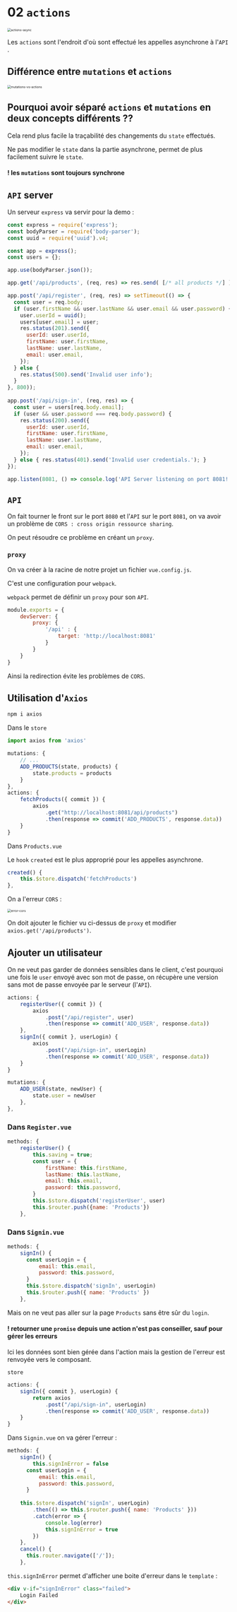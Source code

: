 # 02 `actions`

<img src="assets/actions-async.png" alt="actions-async" style="zoom:50%;" />

Les `actions` sont l'endroit d'où sont effectué les appelles asynchrone à l'`API` .



## Différence entre `mutations` et `actions`

<img src="assets/mutations-vs-actions.png" alt="mutations-vs-actions" style="zoom:50%;" />



## Pourquoi avoir séparé `actions`  et `mutations` en deux concepts différents ??

Cela rend plus facile la traçabilité des changements du `state` effectués.

Ne pas modifier le `state` dans la partie asynchrone, permet de plus facilement suivre le `state`.

#### ! les `mutations` sont toujours synchrone



## `API` server

Un serveur `express` va servir pour la demo :

```js
const express = require('express');
const bodyParser = require('body-parser');
const uuid = require('uuid').v4;

const app = express();
const users = {};

app.use(bodyParser.json());

app.get('/api/products', (req, res) => res.send( [/* all products */] ));

app.post('/api/register', (req, res) => setTimeout(() => {
  const user = req.body;
  if (user.firstName && user.lastName && user.email && user.password) {
    user.userId = uuid();
    users[user.email] = user;
    res.status(201).send({
      userId: user.userId,
      firstName: user.firstName,
      lastName: user.lastName,
      email: user.email,
    });
  } else {
    res.status(500).send('Invalid user info');
  }
}, 800));
 
app.post('/api/sign-in', (req, res) => {
  const user = users[req.body.email];
  if (user && user.password === req.body.password) {
    res.status(200).send({
      userId: user.userId,
      firstName: user.firstName,
      lastName: user.lastName,
      email: user.email,
    });
  } else { res.status(401).send('Invalid user credentials.'); }
});

app.listen(8081, () => console.log('API Server listening on port 8081!'));

```



## `API`

On fait tourner le front sur le port `8080` et l'`API` sur le port `8081`, on va avoir un problème de `CORS : cross origin ressource sharing`.

On peut résoudre ce problème en créant un `proxy`.

### `proxy`

On va créer à la racine de notre projet un fichier `vue.config.js`.

C'est une configuration pour `webpack`.

`webpack` permet de définir un `proxy` pour son `API`.

```js
module.exports = {
    devServer: {
        proxy: {
            '/api' : {
                target: 'http://localhost:8081'
            }
        }
    }
}
```

Ainsi la redirection évite les problèmes de `CORS`.



## Utilisation d'`Axios`

```bash
npm i axios
```

Dans le `store`

```js
import axios from 'axios'

mutations: {
    // ...
    ADD_PRODUCTS(state, products) {
        state.products = products
    }
},
actions: {
    fetchProducts({ commit }) {
        axios
            .get("http://localhost:8081/api/products")
            .then(response => commit('ADD_PRODUCTS', response.data))            
    }
}
```

Dans `Products.vue`

Le `hook` `created` est le plus approprié pour les appelles asynchrone.

```js
created() {
    this.$store.dispatch('fetchProducts')
},
```

On a l'erreur `CORS` :

<img src="assets/error-cors.png" alt="error-cors" style="zoom:50%;" />

On doit ajouter le fichier vu ci-dessus de `proxy` et modifier `axios.get('/api/products')`.

## Ajouter un utilisateur

On ne veut pas garder de données sensibles dans le client, c'est pourquoi une fois le `user` envoyé avec son mot de passe, on récupère une version sans mot de passe envoyée par le serveur (l'`API`).

```js
actions: {
    registerUser({ commit }) {
        axios
            .post("/api/register", user)
            .then(response => commit('ADD_USER', response.data))
    },
    signIn({ commit }, userLogin) {
        axios
            .post("/api/sign-in", userLogin)
            .then(response => commit('ADD_USER', response.data))
    }    
}
```

```js
mutations: {
    ADD_USER(state, newUser) {
        state.user = newUser
    },
},
```

### Dans `Register.vue`

```js
methods: {
    registerUser() {
        this.saving = true;
        const user = { 
            firstName: this.firstName, 
            lastName: this.lastName, 
            email: this.email,
            password: this.password, 
        }
        this.$store.dispatch('registerUser', user)
        this.$router.push({name: 'Products'})
    },
```



### Dans `Signin.vue`

```js
methods: {
    signIn() {
      const userLogin = {
          email: this.email,
          password: this.password,
      }
      this.$store.dispatch('signIn', userLogin)
      this.$router.push({ name: 'Products' })
    },
```

Mais on ne veut pas aller sur la page `Products` sans être sûr du `login`.

#### ! retourner une `promise` depuis une action n'est pas conseiller, sauf pour gérer les erreurs

Ici les données sont bien gérée dans l'action mais la gestion de l'erreur est renvoyée vers le composant.

`store`

```js
actions: {
    signIn({ commit }, userLogin) {
        return axios
            .post("/api/sign-in", userLogin)
            .then(response => commit('ADD_USER', response.data))
    }
}
```

Dans `Signin.vue` on va gérer l'erreur :

```js
methods: {
    signIn() {
        this.signInError = false
      const userLogin = {
          email: this.email,
          password: this.password,
      }
   
    this.$store.dispatch('signIn', userLogin)
        .then(() => this.$router.push({ name: 'Products' }))
        .catch(error => {
            console.log(error)
            this.signInError = true
        })   
    },
    cancel() {
      this.router.navigate(['/']);
    },
```

`this.signInError` permet d'afficher une boite d'erreur dans le `template` :

```html
<div v-if="signInError" class="failed">
    Login Failed
</div>
```









